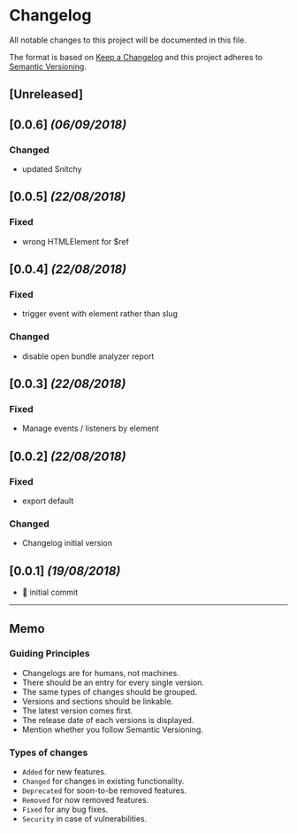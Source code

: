 # Changelog

All notable changes to this project will be documented in this file.

The format is based on [Keep a Changelog](http://keepachangelog.com/en/1.0.0/)
and this project adheres to [Semantic Versioning](http://semver.org/spec/v2.0.0.html).

## [Unreleased]

## [0.0.6] _(06/09/2018)_

### Changed

- updated Snitchy

## [0.0.5] _(22/08/2018)_

### Fixed

- wrong HTMLElement for $ref

## [0.0.4] _(22/08/2018)_

### Fixed

- trigger event with element rather than slug

### Changed

- disable open bundle analyzer report

## [0.0.3] _(22/08/2018)_

### Fixed

- Manage events / listeners by element

## [0.0.2] _(22/08/2018)_

### Fixed

- export default

### Changed

- Changelog initial version

## [0.0.1] _(19/08/2018)_

- :tada: initial commit

---

## Memo

### Guiding Principles

- Changelogs are for humans, not machines.
- There should be an entry for every single version.
- The same types of changes should be grouped.
- Versions and sections should be linkable.
- The latest version comes first.
- The release date of each versions is displayed.
- Mention whether you follow Semantic Versioning.

### Types of changes

- `Added` for new features.
- `Changed` for changes in existing functionality.
- `Deprecated` for soon-to-be removed features.
- `Removed` for now removed features.
- `Fixed` for any bug fixes.
- `Security` in case of vulnerabilities.
